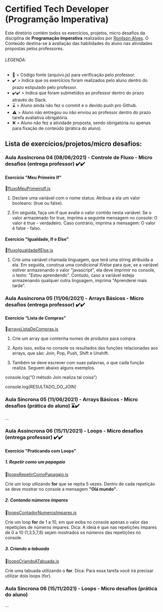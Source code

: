 # Certified Tech Developer (Programção Imperativa)
Este diretório contém todos os exercícios, projetos, micro desafios da disciplina de <b>Programação Imperativa</b> realizados por [Ronilson Alves](https://linkedin.com/in/ronilsonalves).
O Conteúdo destina-se à avaliação das habilidades do aluno nas atividades propostas pelos professores.

###### LEGENDA:
- 📄 > Código fonte (arquivo.js) para verificação pelo professor.
- ✔️ > Indica que os exercícios foram realizados pelo aluno dentro do prazo estipulado pelo professor.
- ✔️✔️ > Indica que foram submetidos ao professor dentro do prazo através do Slack.
- ⌛ > Aluno ainda não fez o commit e o devido push pro Github.
- ⚠️ > Aluno não entregou ou não enviou ao professor dentro do prazo tarefa avaliativa obrigatória.
- ❌ > Aluno não fez a atividade proposta, sendo obrigatória ou apenas para fixação de conteúdo (prática do aluno).

## Lista de exercícios/projetos/micro desafios:

### Aula Assíncrona 04 (08/06/2021) - Controle de Fluxo - Micro desafios (entrega professor) ✔️✔️
#### Exercício "Meu  Primeiro If"
📄[fluxoMeuPrimeiroIf.js](/ProgramacaoImperativa/Aula04/fluxoMeuPrimeiroIf.js) 
1. Declare uma variável com o nome status. Atribua a ela um valor booleano: (true ou false).

2. Em seguida, faça um if que avalie o valor contido nesta variável. Se o valor armazenado for true, imprima a seguinte mensagem no console: O valor é true - verdadeiro. Caso contrário, imprima a mensagem: O valor é false - falso.

#### Exercício "Igualdade, If e Else"
📄[fluxoIgualdadeIfElse.js](/ProgramacaoImperativa/Aula04/fluxoIgualdadeIfElse.js) 
1. Crie uma variável chamada linguagem, que terá uma string atribuída a ela. Em seguida, construa uma condicional if/else para que, se a variável estiver armazenando o valor "javascript", ela deve imprimir no console, o texto: "Estou aprendendo". Contudo, caso a variável esteja armazenando qualquer outra linguagem, imprima "Aprenderei mais tarde".

### Aula Assíncrona 05 (11/06/2021) - Arrays Básicos - Micro desafios (entrega professor) ✔️✔️
#### Exercício “Lista de Compras”
📄[arraysListaDeCompras.js](/ProgramacaoImperativa/Aula05/arraysBasicosListaDeCompras.js) 
1. Crie um array que contenha nomes de produtos para compra. 

2. Após isso, exiba no console os resultados das funções relacionadas aos arrays, que são: Join, Pop, Push, Shift e Unshift. 

3. Também se deve escrever com suas palavras, o que cada função realiza. Seguem abaixo alguns exemplos.

console.log(“O método Join realiza tal coisa”)

console.log(RESULTADO_DO_JOIN)

### Aula Síncrona 05 (11/06/2021) - Arrays Básicos - Micro desafios (prática do aluno) ⌛✔️
...

### Aula Assíncrona 06 (15/11/2021) - Loops - Micro desafios (entrega professor) ✔️✔️
#### Exercício "Praticando com Loops"
##### 1. Repetir como um papagaio
📄[loopsRepetirComoPapagaio.js](/ProgramacaoImperativa/Aula06/loopsRepetirComoPapagaio.js) 

Crie um loop utlizando <b>for</b> que se repita 5 vezes. Dentro de cada repetição se deve mostrar no console a mensagem <b>"Olá mundo"</b>.

##### 2. Contando números ímpares
📄[loopsContadorNumerosImpares.js](/ProgramacaoImperativa/Aula06/loopsContadorNumerosImpares.js)

Crie um loop <b>for</b> de 1 a 10, em que exiba no console apenas o valor das repetições de números ímpares. Dica: A ideia é que nas repetições ímpares de 0 a 10 (1,3,5,7,8) sejam mostrados os números das repetições no console.

##### 3. Criando a tabuada
📄[loopsCriandoATabuada.js](/ProgramacaoImperativa/Aula06/loopsCriandoATabuada.js)

Crie uma tabuada utilizando o <b>for</b>. Dica: Para essa tarefa você irá precisar utilizar dois loops (for).

### Aula Síncrona 06 (15/11/2021) - Loops - Micro desafios (prática do aluno)
...